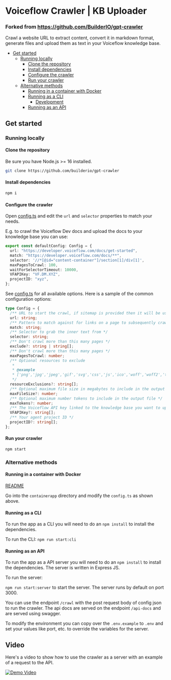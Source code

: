 # Voiceflow Crawler | KB Uploader <!-- omit from toc -->

### Forked from https://github.com/BuilderIO/gpt-crawler

Crawl a website URL to extract content, convert it in markdown format, generate files and upload them as text in your Voiceflow knowledge base.

- [Get started](#get-started)
  - [Running locally](#running-locally)
    - [Clone the repository](#clone-the-repository)
    - [Install dependencies](#install-dependencies)
    - [Configure the crawler](#configure-the-crawler)
    - [Run your crawler](#run-your-crawler)
  - [Alternative methods](#alternative-methods)
    - [Running in a container with Docker](#running-in-a-container-with-docker)
    - [Running as a CLI](#running-as-a-cli)
      - [Development](#development)
    - [Running as an API](#running-as-an-api)

## Get started

### Running locally

#### Clone the repository

Be sure you have Node.js >= 16 installed.

```sh
git clone https://github.com/builderio/gpt-crawler
```

#### Install dependencies

```sh
npm i
```

#### Configure the crawler

Open [config.ts](config.ts) and edit the `url` and `selector` properties to match your needs.

E.g. to crawl the Voiceflow Dev docs and upload the docs to your knowledge base you can use:

```ts
export const defaultConfig: Config = {
  url: "https://developer.voiceflow.com/docs/get-started",
  match: "https://developer.voiceflow.com/docs/**",
  selector: '//*[@id="content-container"]/section[1]/div[1]',
  maxPagesToCrawl: 100,
  waitForSelectorTimeout: 10000,
  VFAPIKey: "VF.DM.XYZ",
  projectID: "xyz",
};
```

See [config.ts](src/config.ts) for all available options. Here is a sample of the common configuration options:

```ts
type Config = {
  /** URL to start the crawl, if sitemap is provided then it will be used instead and download all pages in the sitemap */
  url: string;
  /** Pattern to match against for links on a page to subsequently crawl */
  match: string;
  /** Selector to grab the inner text from */
  selector: string;
  /** Don't crawl more than this many pages */
  exclude?: string | string[];
  /** Don't crawl more than this many pages */
  maxPagesToCrawl: number;
  /** Optional resources to exclude
   *
   * @example
   * ['png','jpg','jpeg','gif','svg','css','js','ico','woff','woff2','ttf','eot','otf','mp4','mp3','webm','ogg','wav','flac','aac','zip','tar','gz','rar','7z','exe','dmg','apk','csv','xls','xlsx','doc','docx','pdf','epub','iso','dmg','bin','ppt','pptx','odt','avi','mkv','xml','json','yml','yaml','rss','atom','swf','txt','dart','webp','bmp','tif','psd','ai','indd','eps','ps','zipx','srt','wasm','m4v','m4a','webp','weba','m4b','opus','ogv','ogm','oga','spx','ogx','flv','3gp','3g2','jxr','wdp','jng','hief','avif','apng','avifs','heif','heic','cur','ico','ani','jp2','jpm','jpx','mj2','wmv','wma','aac','tif','tiff','mpg','mpeg','mov','avi','wmv','flv','swf','mkv','m4v','m4p','m4b','m4r','m4a','mp3','wav','wma','ogg','oga','webm','3gp','3g2','flac','spx','amr','mid','midi','mka','dts','ac3','eac3','weba','m3u','m3u8','ts','wpl','pls','vob','ifo','bup','svcd','drc','dsm','dsv','dsa','dss','vivo','ivf','dvd','fli','flc','flic','flic','mng','asf','m2v','asx','ram','ra','rm','rpm','roq','smi','smil','wmf','wmz','wmd','wvx','wmx','movie','wri','ins','isp','acsm','djvu','fb2','xps','oxps','ps','eps','ai','prn','svg','dwg','dxf','ttf','fnt','fon','otf','cab']
   */
  resourceExclusions?: string[];
  /** Optional maximum file size in megabytes to include in the output file */
  maxFileSize?: number;
  /** Optional maximum number tokens to include in the output file */
  maxTokens?: number;
  /** The Voiceflow API key linked to the knowledge base you want to update */
  VFAPIKey?: string[];
  /** Your agent project ID */
  projectID?: string[];
};
```

#### Run your crawler

```sh
npm start
```

### Alternative methods

#### Running in a container with Docker

[README](./containerapp/README.md)

Go into the `containerapp` directory and modify the `config.ts` as shown above.

#### Running as a CLI

To run the app as a CLI you will need to do an `npm install` to install the dependencies.

To run the CLI:
`npm run start:cli`

#### Running as an API

To run the app as a API server you will need to do an `npm install` to install the dependencies. The server is written in Express JS.

To run the server:

`npm run start:server` to start the server. The server runs by default on port 3000.

You can use the endpoint `/crawl` with the post request body of config json to run the crawler. The api docs are served on the endpoint `/api-docs` and are served using swagger.

To modify the environment you can copy over the `.env.example` to `.env` and set your values like port, etc. to override the variables for the server.

## Video

Here's a video to show how to use the crawler as a server with an example of a request to the API.

[![Demo Video](https://i9.ytimg.com/vi_webp/0HeSG-KjZrw/mqdefault.webp?v=65b3bd02&sqp=CIz4zq0G&rs=AOn4CLD0RqNAmNdUaQcC4f4k_PgU9cuh1w)](https://youtu.be/0HeSG-KjZrw)
